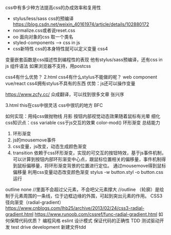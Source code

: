 css中有多少种方法提高css的办成效率和复用性
- stylus/less/sass css的预编译 https://blog.csdn.net/weixin_40161974/article/details/102880172
- normalize.css或者说reset.css 
- oo 面向对象的css 取一个类名
- styled-components --> css in js
- css新特性 css的本身特性就可以定义变量 css4

变量嵌套函数是css描述性到编程性的表现
他有stylus/sass预编译，还有css in js 组件语法
如果浏览器不支持，用postcss

css4有什么优势？
2.html
css4有什么stylus不能做的呢？
web component vue/react
css4拥有stylus不具有的东西
优势：js还可以操作变量

https://www.zcfy.cc/ 众成翻译，可以找到很多文章
张兴序

3.html
this在css中很灵活
css中很坑的地方 BFC

如何实现：用纯css做抛物线 月影 按钮内部视觉动态效果随着鼠标有光晕
细化css知识点：css variable css于js交互的效果 
color-mod()
环形渐变 
总结能力
1. 环形渐变
2. js的mousemove事件
3. css变量，js改变，动态生成颜色渐变
4. transition
依赖于css环形渐变，实现的可交互的按钮特效，基于js事件机制，可以计算到按钮内部环形渐变中心点，跟鼠标位置相关的偏移量，事件机制得到鼠标偏移量，将环形渐变背景的位置进行定位。
通过mousemove得到鼠标偏移量
利用css变量动态改变颜色渐变
 stylus -w button.styl -o button.css 运行

outline none  //里面不会超过父元素，不会吧父元素撑大 //outline （轮廓）是绘制于元素周围的一条线，位于边框边缘的外围，可起到突出元素的作用。
CSS3 径向渐变（radial-gradient）
https://www.cnblogs.com/lhb25/archive/2013/02/24/css3-radial-gradient.html
https://www.runoob.com/cssref/func-radial-gradient.html
如何保障代码优质？
编程风格 eslint
设计模式
保证代码的正确性 TDD 测试驱动开发 test drive development
新建文件tdd
